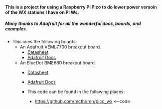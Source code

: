 #### This is a project for using a Raspberry Pi Pico to do lower power versoin of the WX stations I have on PI Ws.
##### Many thanks to Adafruit for all the wonderful docs, boards, and examples.

* This uses the following boards:
  * An Adafruit VEML7700 breakout board.
    * [Datasheet](https://www.vishay.com/docs/84286/veml7700.pdf)
    * [Adafruit Docs](https://learn.adafruit.com/adafruit-veml7700?view=all)
  * An BlueDot BME680 breakout board.
    * [Datasheet](https://cdn-shop.adafruit.com/product-files/3660/BME680.pdf)
    * [Adafruit Docs](https://learn.adafruit.com/adafruit-bme680-humidity-temperature-barometic-pressure-voc-gas?view=all)

    * This code can be found in the following places:
      * https://github.com/mcthoren/pico_wx		<--code
